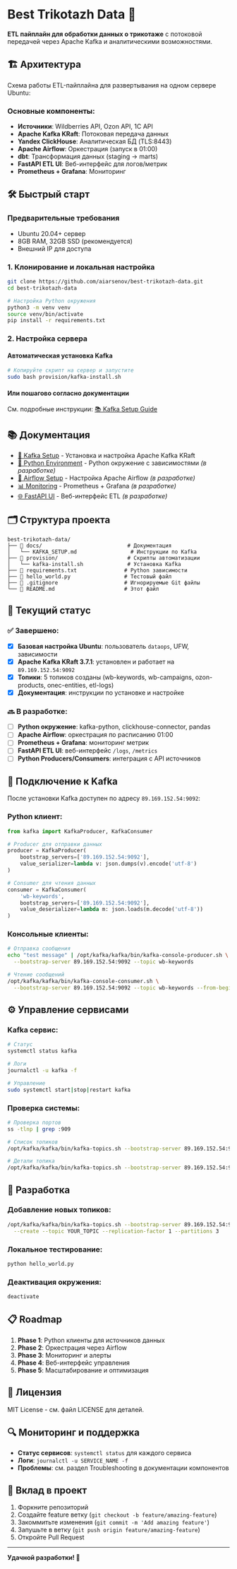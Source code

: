 # Best Trikotazh Data 🚀

**ETL пайплайн для обработки данных о трикотаже** с потоковой передачей через Apache Kafka и аналитическими возможностями.

## 🏗️ Архитектура

Схема работы ETL-пайплайна для развертывания на одном сервере Ubuntu:

### Основные компоненты:
- **Источники**: Wildberries API, Ozon API, 1C API
- **Apache Kafka KRaft**: Потоковая передача данных
- **Yandex ClickHouse**: Аналитическая БД (TLS:8443)
- **Apache Airflow**: Оркестрация (запуск в 01:00)
- **dbt**: Трансформация данных (staging → marts)
- **FastAPI ETL UI**: Веб-интерфейс для логов/метрик
- **Prometheus + Grafana**: Мониторинг

## 🛠️ Быстрый старт

### Предварительные требования
- Ubuntu 20.04+ сервер
- 8GB RAM, 32GB SSD (рекомендуется)
- Внешний IP для доступа

### 1. Клонирование и локальная настройка
```bash
git clone https://github.com/aiarsenov/best-trikotazh-data.git
cd best-trikotazh-data

# Настройка Python окружения
python3 -m venv venv
source venv/bin/activate
pip install -r requirements.txt
```

### 2. Настройка сервера

#### Автоматическая установка Kafka
```bash
# Копируйте скрипт на сервер и запустите
sudo bash provision/kafka-install.sh
```

#### Или пошагово согласно документации
См. подробные инструкции: [📚 Kafka Setup Guide](./docs/KAFKA_SETUP.md)

## 📚 Документация

- [🔧 Kafka Setup](./docs/KAFKA_SETUP.md) - Установка и настройка Apache Kafka KRaft
- [🐍 Python Environment](./docs/PYTHON_SETUP.md) - Python окружение с зависимостями *(в разработке)*
- [🔄 Airflow Setup](./docs/AIRFLOW_SETUP.md) - Настройка Apache Airflow *(в разработке)*
- [📊 Monitoring](./docs/MONITORING_SETUP.md) - Prometheus + Grafana *(в разработке)*
- [🌐 FastAPI UI](./docs/FASTAPI_SETUP.md) - Веб-интерфейс ETL *(в разработке)*

## 🗂️ Структура проекта

```
best-trikotazh-data/
├── 📁 docs/                           # Документация
│   └── KAFKA_SETUP.md                 # Инструкции по Kafka
├── 📁 provision/                      # Скрипты автоматизации
│   └── kafka-install.sh              # Установка Kafka
├── 📄 requirements.txt               # Python зависимости
├── 📄 hello_world.py                 # Тестовый файл
├── 📄 .gitignore                     # Игнорируемые Git файлы
└── 📄 README.md                      # Этот файл
```

## 🚀 Текущий статус

### ✅ Завершено:
- [x] **Базовая настройка Ubuntu**: пользователь `dataops`, UFW, зависимости
- [x] **Apache Kafka KRaft 3.7.1**: установлен и работает на `89.169.152.54:9092`
- [x] **Топики**: 5 топиков созданы (wb-keywords, wb-campaigns, ozon-products, onec-entities, etl-logs)
- [x] **Документация**: инструкции по установке и настройке

### 🔜 В разработке:
- [ ] **Python окружение**: kafka-python, clickhouse-connector, pandas
- [ ] **Apache Airflow**: оркестрация по расписанию 01:00
- [ ] **Prometheus + Grafana**: мониторинг метрик
- [ ] **FastAPI ETL UI**: веб-интерфейс `/logs`, `/metrics`
- [ ] **Python Producers/Consumers**: интеграция с API источников

## 🔗 Подключение к Kafka

После установки Kafka доступен по адресу `89.169.152.54:9092`:

### Python клиент:
```python
from kafka import KafkaProducer, KafkaConsumer

# Producer для отправки данных
producer = KafkaProducer(
    bootstrap_servers=['89.169.152.54:9092'],
    value_serializer=lambda v: json.dumps(v).encode('utf-8')
)

# Consumer для чтения данных
consumer = KafkaConsumer(
    'wb-keywords',
    bootstrap_servers=['89.169.152.54:9092'],
    value_deserializer=lambda m: json.loads(m.decode('utf-8'))
)
```

### Консольные клиенты:
```bash
# Отправка сообщения
echo "test message" | /opt/kafka/kafka/bin/kafka-console-producer.sh \
  --bootstrap-server 89.169.152.54:9092 --topic wb-keywords

# Чтение сообщений
/opt/kafka/kafka/bin/kafka-console-consumer.sh \
  --bootstrap-server 89.169.152.54:9092 --topic wb-keywords --from-beginning
```

## ⚙️ Управление сервисами

### Kafka сервис:
```bash
# Статус
systemctl status kafka

# Логи
journalctl -u kafka -f

# Управление
sudo systemctl start|stop|restart kafka
```

### Проверка системы:
```bash
# Проверка портов
ss -tlnp | grep :909

# Список топиков
/opt/kafka/kafka/bin/kafka-topics.sh --bootstrap-server 89.169.152.54:9092 --list

# Детали топика
/opt/kafka/kafka/bin/kafka-topics.sh --bootstrap-server 89.169.152.54:9092 --describe --topic wb-keywords
```

## 🤝 Разработка

### Добавление новых топиков:
```bash
/opt/kafka/kafka/bin/kafka-topics.sh --bootstrap-server 89.169.152.54:9092 \
  --create --topic YOUR_TOPIC --replication-factor 1 --partitions 3
```

### Локальное тестирование:
```bash
python hello_world.py
```

### Деактивация окружения:
```bash
deactivate
```

## 📋 Roadmap

1. **Phase 1**: Python клиенты для источников данных
2. **Phase 2**: Оркестрация через Airflow  
3. **Phase 3**: Мониторинг и алерты
4. **Phase 4**: Веб-интерфейс управления
5. **Phase 5**: Масштабирование и оптимизация

## 📄 Лицензия

MIT License - см. файл LICENSE для деталей.

## 🔍 Мониторинг и поддержка

- **Статус сервисов**: `systemctl status` для каждого сервиса
- **Логи**: `journalctl -u SERVICE_NAME -f`
- **Проблемы**: см. раздел Troubleshooting в документации компонентов

## 👥 Вклад в проект

1. Форкните репозиторий
2. Создайте feature ветку (`git checkout -b feature/amazing-feature`)
3. Закоммитьте изменения (`git commit -m 'Add amazing feature'`)
4. Запушьте в ветку (`git push origin feature/amazing-feature`)
5. Откройте Pull Request

---

**Удачной разработки! 🚀**